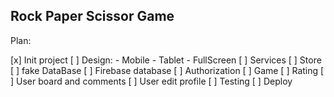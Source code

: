 ## Rock Paper Scissor Game

Plan:

[x] Init project
[ ] Design:
    - Mobile
    - Tablet
    - FullScreen
[ ] Services
[ ] Store
[ ] fake DataBase
[ ] Firebase database
[ ] Authorization
[ ] Game
[ ] Rating
[ ] User board and comments
[ ] User edit profile
[ ] Testing
[ ] Deploy